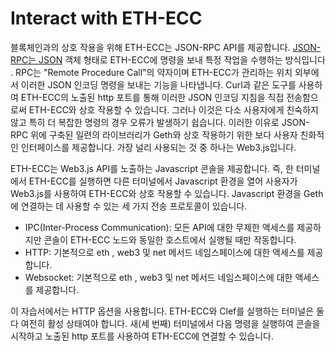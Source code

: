 # Interact with ETH-ECC

블록체인과의 상호 작용을 위해 ETH-ECC는 JSON-RPC API를 제공합니다. [JSON-RPC는 ](https://ethereum.org/en/developers/docs/apis/json-rpc/)[JSON](https://www.json.org/json-en.html) 객체 형태로 ETH-ECC에 명령을 보내 특정 작업을 수행하는 방식입니다 . RPC는 "Remote Procedure Call"의 약자이며 ETH-ECC가 관리하는 위치 외부에서 이러한 JSON 인코딩 명령을 보내는 기능을 나타냅니다. Curl과 같은 도구를 사용하여 ETH-ECC의 노출된 http 포트를 통해 이러한 JSON 인코딩 지침을 직접 전송함으로써 ETH-ECC와 상호 작용할 수 있습니다. 그러나 이것은 다소 사용자에게 친숙하지 않고 특히 더 복잡한 명령의 경우 오류가 발생하기 쉽습니다. 이러한 이유로 JSON-RPC 위에 구축된 일련의 라이브러리가 Geth와 상호 작용하기 위한 보다 사용자 친화적인 인터페이스를 제공합니다. 가장 널리 사용되는 것 중 하나는 Web3.js입니다.

ETH-ECC는 Web3.js API를 노출하는 Javascript 콘솔을 제공합니다. 즉, 한 터미널에서 ETH-ECC를 실행하면 다른 터미널에서 Javascript 환경을 열어 사용자가 Web3.js를 사용하여 ETH-ECC와 상호 작용할 수 있습니다. Javascript 환경을 Geth에 연결하는 데 사용할 수 있는 세 가지 전송 프로토콜이 있습니다.

* IPC(Inter-Process Communication): 모든 API에 대한 무제한 액세스를 제공하지만 콘솔이 ETH-ECC 노드와 동일한 호스트에서 실행될 때만 작동합니다.
* HTTP: 기본적으로 eth , web3 및 net 메서드 네임스페이스에 대한 액세스를 제공합니다.
* Websocket: 기본적으로 eth , web3 및 net 메서드 네임스페이스에 대한 액세스를 제공합니다.

이 자습서에서는 HTTP 옵션을 사용합니다. ETH-ECC와 Clef를 실행하는 터미널은 둘 다 여전히 활성 상태여야 합니다. 새(세 번째) 터미널에서 다음 명령을 실행하여 콘솔을 시작하고 노출된 http 포트를 사용하여 ETH-ECC에 연결할 수 있습니다.
